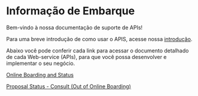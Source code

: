 
# Informação de Embarque

Bem-vindo à nossa documentação de suporte de APIs!

Para uma breve introdução de como usar o APIS, acesse nossa [introdução](?path=docs/portuguese/digitalSolutions/APIs-Introduction.md).

Abaixo você pode conferir cada link para acessar o documento detalhado de cada Web-service (APIs), para que você possa desenvolver e implementar o seu negócio.


[Online Boarding and Status](../api/?type=post&path=/api/proposal)

[Proposal Status - Consult (Out of Online Boarding)](../api/?type=get&path=/bwa/proposta/status/{inst}/{doc})




